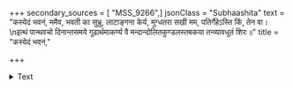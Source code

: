 +++
secondary_sources = [ "MSS_9266",]
jsonClass = "Subhaashita"
text = "कस्येदं भवनं, ममैव, भवती का सुभ्रु, लाटाङ्गना केर्य, मुग्धतरा सखी मम, पतिर्गेहेऽस्ति किं, तेन वा।  \nइत्थं पान्थवचो दिनान्तसमये गूढार्थमाकर्ण्य वै मन्दान्दोलितकुण्डलस्तबकया तन्व्यावधूतं शिरः॥"
title = "कस्येदं भवनं,"

+++

<details><summary>Text</summary>

कस्येदं भवनं, ममैव, भवती का सुभ्रु, लाटाङ्गना केर्य, मुग्धतरा सखी मम, पतिर्गेहेऽस्ति किं, तेन वा।  
इत्थं पान्थवचो दिनान्तसमये गूढार्थमाकर्ण्य वै मन्दान्दोलितकुण्डलस्तबकया तन्व्यावधूतं शिरः॥
</details>
